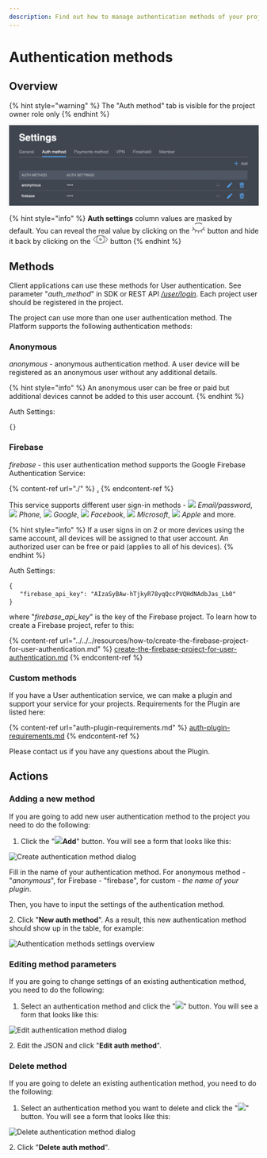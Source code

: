 ```yaml
---
description: Find out how to manage authentication methods of your project
---
```


# Authentication methods

## Overview

{% hint style="warning" %}
The "Auth method" tab is visible for the project owner role only
{% endhint %}

![](../../../.gitbook/assets/screenshot-2021-10-04-at-7.34.50-pm.png)

{% hint style="info" %}
**Auth settings** column values are masked by default. You can reveal the real value by clicking on the ![](../../../.gitbook/assets/closed-eye.svg) button and hide it back by clicking on the ![](../../../.gitbook/assets/opened-eye.svg) button
{% endhint %}

## Methods

Client applications can use these methods for User authentication. See parameter "_auth\_method_" in SDK or REST API [_/user/login_](https://backend.northghost.com/doc/user/index.html#!/user-controller/loginDevice). Each project user should be registered in the project.&#x20;

The project can use more than one user authentication method. The Platform supports the following authentication methods:

### Anonymous

_anonymous_ - anonymous authentication method. A user device will be registered as an anonymous user without any additional details.&#x20;

{% hint style="info" %}
An anonymous user can be free or paid but additional devices cannot be added to this user account.
{% endhint %}

Auth Settings:

```
{}
```

### Firebase

_firebase_ - this user authentication method supports the Google Firebase Authentication Service:

{% content-ref url="./" %}
[.](./)
{% endcontent-ref %}

This service supports different user sign-in methods - ![](../../../.gitbook/assets/email\_icon.png) _Email/password_, ![](../../../.gitbook/assets/phone\_icon.svg) _Phone,_ ![](../../../.gitbook/assets/google\_icon.svg) _Google_, ![](../../../.gitbook/assets/facebook\_icon.svg) _Facebook_, ![](../../../.gitbook/assets/mslive\_icon.svg) _Microsoft_, ![](../../../.gitbook/assets/apple\_icon.png) _Apple_ and more.&#x20;

{% hint style="info" %}
If a user signs in on 2 or more devices using the same account, all devices will be assigned to that user account. An authorized user can be free or paid (applies to all of his devices).
{% endhint %}

Auth Settings:

```
{
   "firebase_api_key": "AIzaSyBAw-hTjkyR78yqQccPVQHdNAdbJas_Lb0"
}
```

where "_firebase\_api\_key_" is the key of the Firebase project.  To learn how to create a Firebase project, refer to this:&#x20;

{% content-ref url="../../../resources/how-to/create-the-firebase-project-for-user-authentication.md" %}
[create-the-firebase-project-for-user-authentication.md](../../../resources/how-to/create-the-firebase-project-for-user-authentication.md)
{% endcontent-ref %}

### Custom methods

If you have a User authentication service, we can make a plugin and support your service for your projects. Requirements for the Plugin are listed here:

{% content-ref url="auth-plugin-requirements.md" %}
[auth-plugin-requirements.md](auth-plugin-requirements.md)
{% endcontent-ref %}

Please contact us if you have any questions about the Plugin.

## Actions

### Adding a new method

If you are going to add new user authentication method to the project you need to do the following:

1. Click the "![](../../../.gitbook/assets/plus\_icon.jpeg)**Add**" button. You will see a form that looks like this:

![Create authentication method dialog](../../../.gitbook/assets/add\_new\_auth.png)

Fill in the name of your authentication method. For anonymous method - "_anonymous_", for Firebase - "firebase", for custom -  _the name of your plugin_.

Then, you have to input the settings of the authentication method.

&#x20;  2\. Click "**New auth method**". As a result, this new authentication method should show up in the table, for example:

![Authentication methods settings overview](../../../.gitbook/assets/auth\_methods.png)

### Editing method parameters

If you are going to change settings of an existing authentication method, you need to do the following:

1. Select an authentication method and click the "![](../../../.gitbook/assets/edit\_icon.png)" button. You will see a form that looks like this:

![Edit authentication method dialog](../../../.gitbook/assets/edit\_auth\_settings.png)

&#x20; 2\. Edit the JSON and click "**Edit auth method**".&#x20;

### Delete method

If you are going to delete an existing authentication method, you need to do the following:

1. Select an authentication method you want to delete and click the "![](../../../.gitbook/assets/delete\_icon.png)" button. You will see a form that looks like this:

![Delete authentication method dialog](../../../.gitbook/assets/delete\_auth\_method.png)

&#x20;  2\. Click "**Delete auth method**".&#x20;

